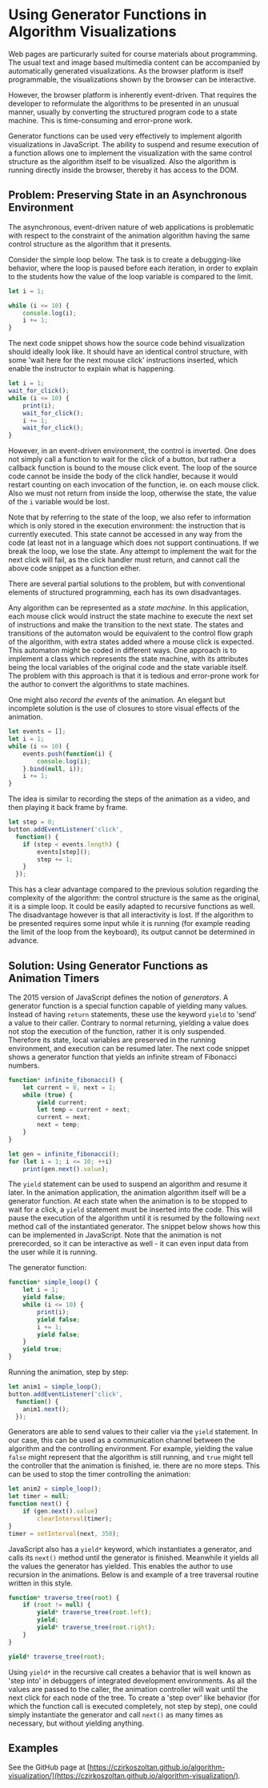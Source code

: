 # Using Generator Functions in Algorithm Visualizations

Web pages are particurarly suited for course materials about programming. The usual text and image based multimedia content can be 
accompanied by automatically generated visualizations. As the browser platform is itself programmable, the visualizations shown by 
the browser can be interactive.

However, the browser platform is inherently event-driven. That requires the developer to reformulate the algorithms to be presented 
in an unusual manner, usually by converting the structured program code to a state machine. This is time-consuming and 
error-prone work.

Generator functions can be used very effectively to implement algorith visualizations in JavaScript. The ability to suspend and 
resume execution of a function allows one to implement the visualization with the same control structure as the algorithm itself to 
be visualized. Also the algorithm is running directly inside the browser, thereby it has access to the DOM.

## Problem: Preserving State in an Asynchronous Environment

The asynchronous, event-driven nature of web applications is problematic with respect to the constraint of the animation algorithm 
having the same control structure as the algorithm that it presents.

Consider the simple loop below. The task is to create a debugging-like behavior, where the loop is paused before each iteration, in 
order to explain to the students how the value of the loop variable is compared to the limit.

```javascript
let i = 1;

while (i <= 10) {
    console.log(i);
    i += 1;
}
```

The next code snippet shows how the source code behind visualization should ideally look like. It should have an identical control 
structure, with some 'wait here for the next mouse click' instructions inserted, which enable the instructor to explain what is 
happening.

```javascript
let i = 1;
wait_for_click();
while (i <= 10) {
    print(i);
    wait_for_click();
    i += 1;
    wait_for_click();
}
```

However, in an event-driven environment, the control is inverted. One does not simply call a function to wait for the click of a 
button, but rather a callback function is bound to the mouse click event. The loop of the source code cannot be inside the body of 
the click handler, because it would restart counting on each invocation of the function, ie. on each mouse click. Also we must not 
return from inside the loop, otherwise the state, the value of the `i` variable would be lost.

Note that by referring to the state of the loop, we also refer to information which is only stored in the execution environment: 
the instruction that is currently executed. This state cannot be accessed in any way from the code (at least not in a language 
which does not support continuations. If we break the loop, we lose the state. Any attempt to implement the wait for the next click 
will fail, as the click handler must return, and cannot call the above code snippet as a function either.

There are several partial solutions to the problem, but with conventional elements of structured programming, each has its own 
disadvantages.

Any algorithm can be represented as a *state machine*. In this application, each mouse click would instruct the state machine to 
execute the next set of instructions and make the transition to the next state. The states and transitions of the automaton would 
be equivalent to the control flow graph of the algorithm, with extra states added where a mouse click is expected. This automaton 
might be coded in different ways. One approach is to implement a class which represents the state machine, with its attributes 
being the local variables of the original code and the state variable itself. The problem with this approach is that it is tedious 
and error-prone work for the author to convert the algorithms to state machines.

One might also *record the events* of the animation. An elegant but incomplete solution is the use of closures to store visual 
effects of the animation.

```javascript
let events = [];
let i = 1;
while (i <= 10) {
    events.push(function(i) {
        console.log(i);
    }.bind(null, i));
    i += 1;
}
```

The idea is similar to recording the steps of the animation as a video, and then playing it back frame by
frame.

```javascript
let step = 0;
button.addEventListener('click',
  function() {
    if (step < events.length) {
        events[step]();
        step += 1;
    }
  });
```

This has a clear advantage compared to the previous solution regarding the complexity of the algorithm: the control structure is 
the same as the original, it is a simple loop. It could be easily adapted to recursive functions as well. The disadvantage however 
is that all interactivity is lost. If the algorithm to be presented requires some input while it is running (for example reading 
the limit of the loop from the keyboard), its output cannot be determined in advance.

## Solution: Using Generator Functions as Animation Timers

The 2015 version of JavaScript defines the notion of *generators*. A generator function is a special function capable of yielding 
many values. Instead of having `return` statements, these use the keyword `yield` to 'send' a value to their caller. Contrary to 
normal returning, yielding a value does not stop the execution of the function, rather it is only suspended. Therefore its state, 
local variables are preserved in the running environment, and execution can be resumed later. The next code snippet shows a 
generator function that yields an infinite stream of Fibonacci numbers.

```javascript
function* infinite_fibonacci() {
    let current = 0, next = 1;
    while (true) {
        yield current;
        let temp = current + next;
        current = next;
        next = temp;
    }
}

let gen = infinite_fibonacci();
for (let i = 1; i <= 10; ++i)
    print(gen.next().value);
```

The `yield` statement can be used to suspend an algorithm and resume it later. In the animation application, the animation 
algorithm itself will be a generator function. At each state when the animation is to be stopped to wait for a click, a `yield` 
statement must be inserted into the code. This will pause the execution of the algorithm until it is resumed by the following 
`next` method call of the instantiated generator. The snippet below shows how this can be implemented in JavaScript. Note that the 
animation is not prerecorded, so it can be interactive as well - it can even input data from the user while it is running.

The generator function:

```javascript
function* simple_loop() {
    let i = 1;
    yield false;
    while (i <= 10) {
        print(i);
        yield false;
        i += 1;
        yield false;
    }
    yield true;
}
```

Running the animation, step by step:

```javascript
let anim1 = simple_loop();
button.addEventListener('click',
  function() {
    anim1.next();
  });
```

Generators are able to send values to their caller via the `yield` statement. In our case, this can be used as a communication 
channel between the algorithm and the controlling environment. For example, yielding the value `false` might represent that the 
algorithm is still running, and `true` might tell the controller that the animation is finished, ie. there are no more steps. This 
can be used to stop the timer controlling the animation:

```javascript
let anim2 = simple_loop();
let timer = null;
function next() {
    if (gen.next().value)
        clearInterval(timer);
}
timer = setInterval(next, 350);
```

JavaScript also has a `yield*` keyword, which instantiates a generator, and calls its `next()` method until the generator is 
finished. Meanwhile it yields all the values the generator has yielded. This enables the author to use recursion in the animations. 
Below is and example of a tree traversal routine written in this style.

```javascript
function* traverse_tree(root) {
    if (root != null) {
        yield* traverse_tree(root.left);
        yield;
        yield* traverse_tree(root.right);
    }
}

yield* traverse_tree(root);
```

Using `yield*` in the recursive call creates a behavior that is well known as 'step into' in debuggers of integrated development 
environments. As all the values are passed to the caller, the animation controller will wait until the next click for each node of 
the tree. To create a 'step over' like behavior (for which the function call is executed completely, not step by step), one could 
simply instantiate the generator and call `next()` as many times as necessary, but without yielding anything.

## Examples

See the GitHub page at [https://czirkoszoltan.github.io/algorithm-visualization/](https://czirkoszoltan.github.io/algorithm-visualization/).
